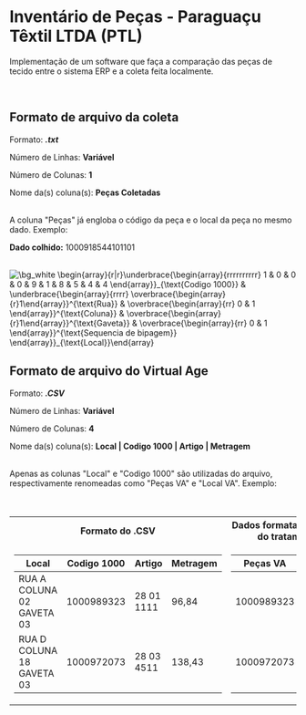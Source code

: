 # Inventário de Peças - Paraguaçu Têxtil LTDA (PTL)

Implementação de um software que faça a comparação das peças de tecido entre o sistema ERP e a coleta feita localmente.

<br/>

## Formato de arquivo da coleta

  

Formato: ***.txt***

Número de Linhas: **Variável**

Número de Colunas: **1**

Nome da(s) coluna(s): **Peças Coletadas**

<br/>
A coluna "Peças" já engloba o código da peça e o local da peça no mesmo dado. Exemplo:  


<br/>

**Dado colhido:** 1000918544101101

<br/>
<img src="https://latex.codecogs.com/png.image?\dpi{150}&space;\bg_white&space;\begin{array}{r|r}\underbrace{\begin{array}{rrrrrrrrrr}&space;1&space;&&space;0&space;&&space;0&space;&&space;0&space;&&space;9&space;&&space;1&space;&&space;8&space;&&space;5&space;&&space;4&space;&&space;4&space;\end{array}}_{\text{Codigo&space;1000}}&space;&&space;\underbrace{\begin{array}{rrrr}&space;\overbrace{\begin{array}{r}1\end{array}}^{\text{Rua}}&space;&&space;\overbrace{\begin{array}{rr}&space;0&space;&&space;1&space;\end{array}}^{\text{Coluna}}&space;&&space;\overbrace{\begin{array}{r}1\end{array}}^{\text{Gaveta}}&space;&&space;\overbrace{\begin{array}{rr}&space;0&space;&&space;1&space;\end{array}}^{\text{Sequencia&space;de&space;bipagem}}&space;\end{array}}_{\text{Local}}\end{array}" title="\bg_white \begin{array}{r|r}\underbrace{\begin{array}{rrrrrrrrrr} 1 & 0 & 0 & 0 & 9 & 1 & 8 & 5 & 4 & 4 \end{array}}_{\text{Codigo 1000}} & \underbrace{\begin{array}{rrrr} \overbrace{\begin{array}{r}1\end{array}}^{\text{Rua}} & \overbrace{\begin{array}{rr} 0 & 1 \end{array}}^{\text{Coluna}} & \overbrace{\begin{array}{r}1\end{array}}^{\text{Gaveta}} & \overbrace{\begin{array}{rr} 0 & 1 \end{array}}^{\text{Sequencia de bipagem}} \end{array}}_{\text{Local}}\end{array}" />

<br/>

## Formato de arquivo do Virtual Age

  
Formato: ***.CSV***

Número de Linhas: **Variável**

Número de Colunas: **4**

Nome da(s) coluna(s): **Local | Codigo 1000 | Artigo | Metragem**

<br/>
Apenas as colunas "Local" e "Codigo 1000" são utilizadas do arquivo, respectivamente renomeadas como "Peças VA" e "Local VA". Exemplo:
<br/><br/><br/>

<table>
<tr><th> Formato do .CSV </th><th> Dados formatados dentro do tratamento </th></tr>
<tr><td>
  
|           Local           | Codigo 1000 |   Artigo   | Metragem |
|---------------------------|-------------|------------|----------|
| RUA A COLUNA 02 GAVETA 03 |  1000989323 | 28 01 1111 |   96,84  |
| RUA D COLUNA 18 GAVETA 03 |  1000972073 | 28 03 4511 |  138,43  |

</td><td>

|  Peças VA  |           Local           |
|------------|---------------------------|
| 1000989323 | RUA A COLUNA 02 GAVETA 03 |
| 1000972073 | RUA D COLUNA 18 GAVETA 03 |

</td></tr> </table>